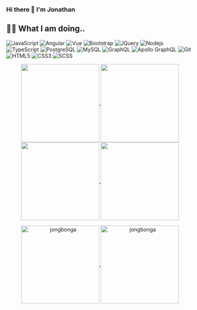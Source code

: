 ### Hi there 👋 I'm Jonathan

## 👨‍💻 What I am doing..

![JavaScript](https://img.shields.io/badge/-JavaScript-FFFF00?style=flat&logo=javascript&logoColor=black)
![Angular](https://img.shields.io/badge/-Angular-a6120d?style=flat&logo=angular&logoColor=white)
![Vue](https://img.shields.io/badge/-Vue.js-42b883?style=flat&logo=vue.js&logoColor=white)
![Bootstrap](https://img.shields.io/badge/-Bootstrap-7852B2?style=flat&logo=bootstrap&logoColor=white)
![JQuery](https://img.shields.io/badge/-jquery-07548A?style=flat&logo=jquery&logoColor=white)
![Nodejs](https://img.shields.io/badge/-Nodejs-68a063?style=flat&logo=Node.js&logoColor=white)
![TypeScript](https://img.shields.io/badge/-TypeScript-007ACC?style=flat&logo=typescript&logoColor=white)
![PostgreSQL](https://img.shields.io/badge/-PostgreSQL-336791?style=flat&logo=postgresql&logoColor=white)
![MySQL](https://img.shields.io/badge/-MySQL-00758F?style=flat&logo=mysql&logoColor=white)
![GraphQL](https://img.shields.io/badge/-GraphQL-E10098?style=flat&logo=graphql&logoColor=white)
![Apollo GraphQL](https://img.shields.io/badge/-Apollo%20GraphQL-311C87?style=flat&logo=apollo-graphql&logoColor=white)
![Git](https://img.shields.io/badge/-Git-f34f29?style=flat&logo=git&logoColor=white)
![HTML5](https://img.shields.io/badge/-HTML5-f06529?style=flat&logo=html5&logoColor=white)
![CSS3](https://img.shields.io/badge/-CSS3-264de4?style=flat&logo=css3&logoColor=white)
![SCSS](https://img.shields.io/badge/-SCSS-CC6699?style=flat&logo=sass&logoColor=white)

<p align="center">
    <a href="https://github.com/jongbonga#gh-light-mode-only">
        <img height="210em" src="https://github-readme-stats.vercel.app/api?username=jongbonga&count_private=true&show_icons=true&include_all_commits=true&custom_title=Jonathan%27s%20github%20stats&hide_border=true&line_height=28&theme=graywhite" align = "center"/>
    </a>
    <a href="https://github.com/jongbonga#gh-light-mode-only">
        <img height="210em" src="https://github-readme-stats.vercel.app/api/top-langs/?username=jongbonga&count_private=true&show_icons=true&include_all_commits=true&layout=compact&hide_border=true&theme=graywhite" align = "center"/>
    </a>
    <a href="https://github.com/jongbonga#gh-dark-mode-only">
        <img height="210em" src="https://github-readme-stats.vercel.app/api?username=jongbonga&count_private=true&show_icons=true&include_all_commits=true&custom_title=Jonathan%27s%20github%20stats&hide_border=true&line_height=28&theme=dark" align = "center"/>
    </a>
    <a href="https://github.com/jongbonga#gh-dark-mode-only">
        <img height="210em" src="https://github-readme-stats.vercel.app/api/top-langs/?username=jongbonga&count_private=true&show_icons=true&include_all_commits=true&layout=compact&hide_border=true&theme=dark" align = "center"/>
    </a>
</p>

<p align="center">
    <a href="https://github.com/jongbonga#gh-light-mode-only">
        <img height="210em" align="center" src="https://github-readme-streak-stats.herokuapp.com/?user=jongbonga&theme=default" alt="jongbonga" />
    </a>
    <a href="https://github.com/jongbonga#gh-dark-mode-only">
        <img height="210em" align="center" src="https://github-readme-streak-stats.herokuapp.com/?user=jongbonga&theme=dark" alt="jongbonga" />
    </a>
</p>
